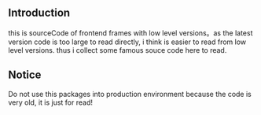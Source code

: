 ## Introduction

this is sourceCode of frontend frames with low level versions。as the latest version code is too large to read directly, i think is easier to read from low level versions.
thus i collect some famous souce code here to read.

## Notice

Do not use this packages into production environment because the code is very old, it is just for read!